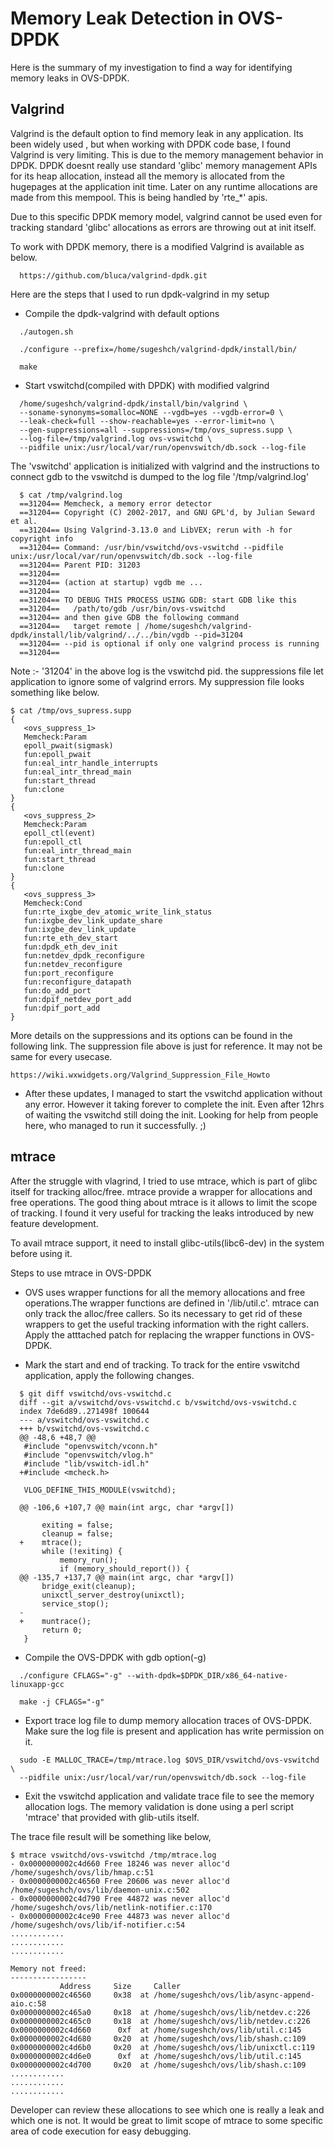 # Memory Leak Detection in OVS-DPDK
Here is the summary of my investigation to find a way for identifying memory
leaks in OVS-DPDK.

## Valgrind
Valgrind is the default option to find memory leak in any
application. Its been widely used , but when working with DPDK code base,
I found Valgrind is very limiting. This is due to the memory management
behavior in DPDK. DPDK doesnt really use standard 'glibc' memory management
APIs for its heap allocation, instead all the memory is allocated from the
hugepages at the application init time. Later on any runtime allocations are
made from this mempool. This is being handled by 'rte_*' apis.

Due to this specific DPDK memory model, valgrind cannot be used even for
tracking standard 'glibc' allocations as errors are throwing out at init itself.

To work with DPDK memory, there is a modified Valgrind is
available as below.

```
  https://github.com/bluca/valgrind-dpdk.git
```

Here are the steps that I used to run dpdk-valgrind in my setup

* Compile the dpdk-valgrind with default options

```
  ./autogen.sh

  ./configure --prefix=/home/sugeshch/valgrind-dpdk/install/bin/

  make
```

* Start vswitchd(compiled with DPDK) with modified valgrind

```
  /home/sugeshch/valgrind-dpdk/install/bin/valgrind \
  --soname-synonyms=somalloc=NONE --vgdb=yes --vgdb-error=0 \
  --leak-check=full --show-reachable=yes --error-limit=no \
  --gen-suppressions=all --suppressions=/tmp/ovs_supress.supp \
  --log-file=/tmp/valgrind.log ovs-vswitchd \
  --pidfile unix:/usr/local/var/run/openvswitch/db.sock --log-file

```
The 'vswitchd' application is initialized with valgrind and the instructions
to connect gdb to the vswitchd is dumped to the log file '/tmp/valgrind.log'

```
  $ cat /tmp/valgrind.log
  ==31204== Memcheck, a memory error detector
  ==31204== Copyright (C) 2002-2017, and GNU GPL'd, by Julian Seward et al.
  ==31204== Using Valgrind-3.13.0 and LibVEX; rerun with -h for copyright info
  ==31204== Command: /usr/bin/vswitchd/ovs-vswitchd --pidfile unix:/usr/local/var/run/openvswitch/db.sock --log-file
  ==31204== Parent PID: 31203
  ==31204==
  ==31204== (action at startup) vgdb me ...
  ==31204==
  ==31204== TO DEBUG THIS PROCESS USING GDB: start GDB like this
  ==31204==   /path/to/gdb /usr/bin/ovs-vswitchd
  ==31204== and then give GDB the following command
  ==31204==   target remote | /home/sugeshch/valgrind-dpdk/install/lib/valgrind/../../bin/vgdb --pid=31204
  ==31204== --pid is optional if only one valgrind process is running
  ==31204==

```
Note :- '31204' in the above log is the vswitchd pid.
the suppressions file let application to ignore some of valgrind errors.
My suppression file looks something like below.

```
$ cat /tmp/ovs_supress.supp
{
   <ovs_suppress_1>
   Memcheck:Param
   epoll_pwait(sigmask)
   fun:epoll_pwait
   fun:eal_intr_handle_interrupts
   fun:eal_intr_thread_main
   fun:start_thread
   fun:clone
}
{
   <ovs_suppress_2>
   Memcheck:Param
   epoll_ctl(event)
   fun:epoll_ctl
   fun:eal_intr_thread_main
   fun:start_thread
   fun:clone
}
{
   <ovs_suppress_3>
   Memcheck:Cond
   fun:rte_ixgbe_dev_atomic_write_link_status
   fun:ixgbe_dev_link_update_share
   fun:ixgbe_dev_link_update
   fun:rte_eth_dev_start
   fun:dpdk_eth_dev_init
   fun:netdev_dpdk_reconfigure
   fun:netdev_reconfigure
   fun:port_reconfigure
   fun:reconfigure_datapath
   fun:do_add_port
   fun:dpif_netdev_port_add
   fun:dpif_port_add
}
```
More details on the suppressions and its options can be found in the
following link. The suppression file above is just for reference. It may not
be same for every usecase.

```
https://wiki.wxwidgets.org/Valgrind_Suppression_File_Howto
```

* After these updates, I managed to start the vswitchd application without
any error. However it taking forever to complete the init. Even after 12hrs
of waiting the vswitchd still doing the init. Looking for help from people
here, who managed to run it successfully. ;)

## mtrace
After the struggle with vlagrind, I tried to use mtrace, which is part of
glibc itself for tracking alloc/free. mtrace provide a wrapper for allocations
and free operations. The good thing about mtrace is it allows to limit the scope
of tracking. I found it very useful for tracking the leaks introduced by new
feature development.

To avail mtrace support, it need to install glibc-utils(libc6-dev) in the system
before using it.

Steps to use mtrace in OVS-DPDK

* OVS uses wrapper functions for all the memory allocations and free
operations.The wrapper functions are defined in '/lib/util.c'.
mtrace can only track the alloc/free callers. So its necessary to get rid of
these wrappers to get the useful tracking information with the right callers.
Apply the atttached patch for replacing the wrapper functions in OVS-DPDK.

* Mark the start and end of tracking. To track for the entire vswitchd
application, apply the following changes.

```
  $ git diff vswitchd/ovs-vswitchd.c
  diff --git a/vswitchd/ovs-vswitchd.c b/vswitchd/ovs-vswitchd.c
  index 7de6d89..271498f 100644
  --- a/vswitchd/ovs-vswitchd.c
  +++ b/vswitchd/ovs-vswitchd.c
  @@ -48,6 +48,7 @@
   #include "openvswitch/vconn.h"
   #include "openvswitch/vlog.h"
   #include "lib/vswitch-idl.h"
  +#include <mcheck.h>

   VLOG_DEFINE_THIS_MODULE(vswitchd);

  @@ -106,6 +107,7 @@ main(int argc, char *argv[])

       exiting = false;
       cleanup = false;
  +    mtrace();
       while (!exiting) {
           memory_run();
           if (memory_should_report()) {
  @@ -135,7 +137,7 @@ main(int argc, char *argv[])
       bridge_exit(cleanup);
       unixctl_server_destroy(unixctl);
       service_stop();
  -
  +    muntrace();
       return 0;
   }

```

* Compile the OVS-DPDK with gdb option(-g)
```
  ./configure CFLAGS="-g" --with-dpdk=$DPDK_DIR/x86_64-native-linuxapp-gcc

  make -j CFLAGS="-g"
```

* Export trace log file to dump memory allocation traces of OVS-DPDK.
Make sure the log file is present and application has write permission on it.

```
  sudo -E MALLOC_TRACE=/tmp/mtrace.log $OVS_DIR/vswitchd/ovs-vswitchd \
  --pidfile unix:/usr/local/var/run/openvswitch/db.sock --log-file
```

* Exit the vswitchd application and validate trace file to
see the memory allocation logs. The memory validation is done using a perl
script 'mtrace' that provided with glib-utils itself.

The trace file result will be something like below,
```
$ mtrace vswitchd/ovs-vswitchd /tmp/mtrace.log
- 0x0000000002c4d660 Free 18246 was never alloc'd /home/sugeshch/ovs/lib/hmap.c:51
- 0x0000000002c46560 Free 20606 was never alloc'd /home/sugeshch/ovs/lib/daemon-unix.c:502
- 0x0000000002c4d790 Free 44872 was never alloc'd /home/sugeshch/ovs/lib/netlink-notifier.c:170
- 0x0000000002c4ce90 Free 44873 was never alloc'd /home/sugeshch/ovs/lib/if-notifier.c:54
............
............
............

Memory not freed:
-----------------
           Address     Size     Caller
0x0000000002c46560     0x38  at /home/sugeshch/ovs/lib/async-append-aio.c:58
0x0000000002c465a0     0x18  at /home/sugeshch/ovs/lib/netdev.c:226
0x0000000002c465c0     0x18  at /home/sugeshch/ovs/lib/netdev.c:226
0x0000000002c4d660      0xf  at /home/sugeshch/ovs/lib/util.c:145
0x0000000002c4d680     0x20  at /home/sugeshch/ovs/lib/shash.c:109
0x0000000002c4d6b0     0x20  at /home/sugeshch/ovs/lib/unixctl.c:119
0x0000000002c4d6e0      0xf  at /home/sugeshch/ovs/lib/util.c:145
0x0000000002c4d700     0x20  at /home/sugeshch/ovs/lib/shash.c:109
............
............
............

```

Developer can review these allocations to see which one is really a leak and
which one is not. It would be great to limit scope of mtrace to some specific
area of code execution for easy debugging.

